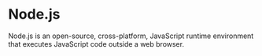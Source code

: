 <h1>Node.js</h1>

<p>Node.js is an open-source, cross-platform, JavaScript runtime environment that executes JavaScript code outside a web browser.</p>